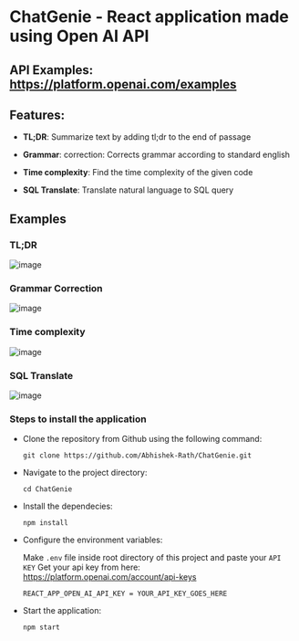 # ChatGenie - React application made using Open AI API

## API Examples: https://platform.openai.com/examples

## Features:
- **TL;DR**: Summarize text by adding tl;dr to the end of passage

- **Grammar**: correction: Corrects grammar according to standard english

- **Time complexity**: Find the time complexity of the given code

- **SQL Translate**: Translate natural language to SQL query

## Examples

### TL;DR
![image](https://user-images.githubusercontent.com/60350731/232070796-87f6cd07-e96e-4cd4-84ab-b0c3fc47adb4.png)


### Grammar Correction
![image](https://user-images.githubusercontent.com/60350731/232071042-5152cce9-865b-45f4-baf8-5c67f9507be8.png)


### Time complexity
![image](https://user-images.githubusercontent.com/60350731/232071691-6d33244f-b5ff-4ffd-9d72-f8f99fc886a2.png)


### SQL Translate 
![image](https://user-images.githubusercontent.com/60350731/232072627-11e6336c-6f52-4a46-92b5-c37e7ebaa1e4.png)


### Steps to install the application
- Clone the repository from Github using the following command:
    ``` 
    git clone https://github.com/Abhishek-Rath/ChatGenie.git
    ```

- Navigate to the project directory:
    ```
    cd ChatGenie
    ```

- Install the dependecies:
    ```
    npm install
    ```

- Configure the environment variables: 

    Make ```.env``` file inside root directory of this project and paste your ```API KEY```
    Get your api key from here: https://platform.openai.com/account/api-keys
    ```
    REACT_APP_OPEN_AI_API_KEY = YOUR_API_KEY_GOES_HERE
    ```

- Start the application:
    ```
    npm start
    ```